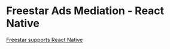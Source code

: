 # Freestar Ads Mediation - React Native

<a href="https://github.com/freestarcapital/SDK_documentation_Android/wiki/Freestar-Ads-Mediation---React-Native---Android">Freestar supports React Native</a>
